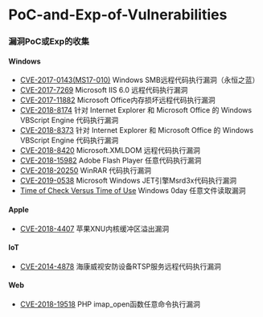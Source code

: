 # PoC-and-Exp-of-Vulnerabilities
### 漏洞PoC或Exp的收集
#### Windows
- [CVE-2017-0143(MS17-010)](https://github.com/wrlu/PoC-and-Exp-of-Vulnerabilities/tree/master/CVE-2017-0143(MS17-010)) Windows SMB远程代码执行漏洞（永恒之蓝）
- [CVE-2017-7269](https://github.com/wrlu/PoC-and-Exp-of-Vulnerabilities/tree/master/CVE-2017-7269) Microsoft IIS 6.0 远程代码执行漏洞
- [CVE-2017-11882](https://github.com/wrlu/PoC-and-Exp-of-Vulnerabilities/tree/master/CVE-2017-11882) Microsoft Office内存损坏远程代码执行漏洞
- [CVE-2018-8174](https://github.com/wrlu/PoC-and-Exp-of-Vulnerabilities/tree/master/CVE-2018-8174) 针对 Internet Explorer 和 Microsoft Office 的 Windows VBScript Engine 代码执行漏洞
- [CVE-2018-8373](https://github.com/wrlu/PoC-and-Exp-of-Vulnerabilities/tree/master/CVE-2018-8373) 针对 Internet Explorer 和 Microsoft Office 的 Windows VBScript Engine 代码执行漏洞
- [CVE-2018-8420](https://github.com/wrlu/PoC-and-Exp-of-Vulnerabilities/tree/master/CVE-2018-8420) Microsoft.XMLDOM 远程代码执行漏洞
- [CVE-2018-15982](https://github.com/wrlu/PoC-and-Exp-of-Vulnerabilities/tree/master/CVE-2018-15982) Adobe Flash Player 任意代码执行漏洞
- [CVE-2018-20250](https://github.com/wrlu/PoC-and-Exp-of-Vulnerabilities/tree/master/CVE-2018-20250) WinRAR 代码执行漏洞
- [CVE-2019-0538](https://github.com/wrlu/PoC-and-Exp-of-Vulnerabilities/tree/master/CVE-2019-0538) Microsoft Windows JET引擎Msrd3x代码执行漏洞
- [Time of Check Versus Time of Use](https://github.com/wrlu/PoC-and-Exp-of-Vulnerabilities/tree/master/Windows-TOCTOU) Windows 0day 任意文件读取漏洞

#### Apple
- [CVE-2018-4407](https://github.com/wrlu/PoC-and-Exp-of-Vulnerabilities/tree/master/CVE-2018-4407) 苹果XNU内核缓冲区溢出漏洞
#### IoT
- [CVE-2014-4878](https://github.com/wrlu/PoC-and-Exp-of-Vulnerabilities/tree/master/CVE-2014-4878) 海康威视安防设备RTSP服务远程代码执行漏洞
#### Web
- [CVE-2018-19518](https://github.com/wrlu/PoC-and-Exp-of-Vulnerabilities/tree/master/CVE-2018-19518) PHP imap_open函数任意命令执行漏洞

